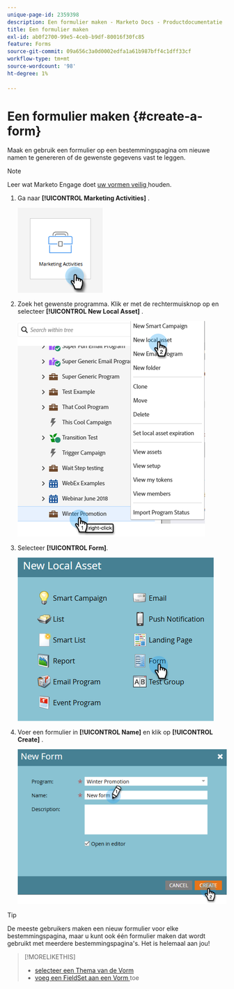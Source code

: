 ```yaml
---
unique-page-id: 2359398
description: Een formulier maken - Marketo Docs - Productdocumentatie
title: Een formulier maken
exl-id: ab0f2700-99e5-4ceb-b9df-80016f30fc85
feature: Forms
source-git-commit: 09a656c3a0d0002edfa1a61b987bff4c1dff33cf
workflow-type: tm+mt
source-wordcount: '98'
ht-degree: 1%

---
```


# Een formulier maken {#create-a-form}

Maak en gebruik een formulier op een bestemmingspagina om nieuwe namen te genereren of de gewenste gegevens vast te leggen.

>[!NOTE]
>
>Leer wat Marketo Engage doet [ uw vormen veilig ](https://nation.marketo.com/t5/Product-Documents/Forms-Service-Enhancements/ta-p/303670#M1038) houden.

1. Ga naar **[!UICONTROL Marketing Activities]** .

   ![](assets/create-a-form-1.png)

1. Zoek het gewenste programma. Klik er met de rechtermuisknop op en selecteer **[!UICONTROL New Local Asset]** .

   ![](assets/create-a-form-2.png)

1. Selecteer **[!UICONTROL Form]**.

   ![](assets/create-a-form-3.png)

1. Voer een formulier in **[!UICONTROL Name]** en klik op **[!UICONTROL Create]** .

   ![](assets/create-a-form-4.png)

>[!TIP]
>
>De meeste gebruikers maken een nieuw formulier voor elke bestemmingspagina, maar u kunt ook één formulier maken dat wordt gebruikt met meerdere bestemmingspagina&#39;s. Het is helemaal aan jou!

>[!MORELIKETHIS]
>
>* [ selecteer een Thema van de Vorm ](/help/marketo/product-docs/demand-generation/forms/creating-a-form/select-a-form-theme.md)
>* [ voeg een FieldSet aan een Vorm ](/help/marketo/product-docs/demand-generation/forms/form-fields/add-a-fieldset-to-a-form.md) toe
